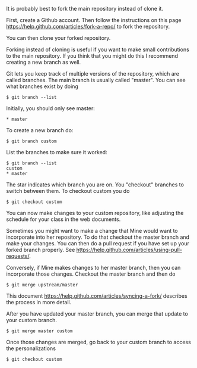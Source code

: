 It is probably best to fork the main repository instead of clone it.

First, create a Github account.  Then follow the instructions on this page <https://help.github.com/articles/fork-a-repo/> to fork the repository.

You can then clone your forked repository.

Forking instead of cloning is useful if you want to make small contributions to the main repository.  If you think that you might do this I recommend creating a new branch as well.

Git lets you keep track of multiple versions of the repository, which are called branches.  The main branch is usually called "master".  You can see what branches exist by doing
```
$ git branch --list
```
Initially, you should only see master:
```
* master
```
To create a new branch do:
```
$ git branch custom
```
List the branches to make sure it worked:
```
$ git branch --list
custom
* master
```
The star indicates which branch you are on.  You "checkout" branches to switch between them.  To checkout custom you do
```
$ git checkout custom
```
You can now make changes to your custom repository, like adjusting the schedule for your class in the web documents.

Sometimes you might want to make a change that Mine would want to incorporate into her repository.  To do that checkout the master branch and make your changes.  You can then do a pull request if you have set up your forked branch properly.  See <https://help.github.com/articles/using-pull-requests/>.

Conversely, if Mine makes changes to her master branch, then you can incorporate those changes.  Checkout the master branch and then do
```
$ git merge upstream/master
```
This document <https://help.github.com/articles/syncing-a-fork/> describes the process in more detail.

After you have updated your master branch, you can merge that update to your custom branch.
```
$ git merge master custom
```
Once those changes are merged, go back to your custom branch to access the personalizations
```
$ git checkout custom
```

